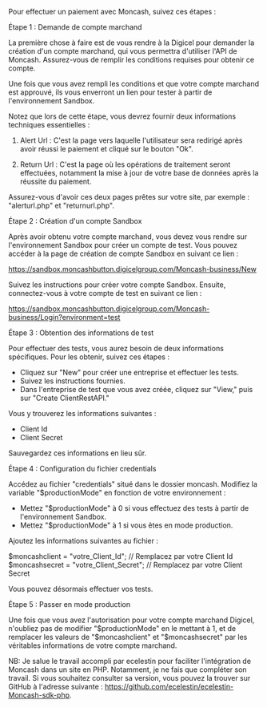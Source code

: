Pour effectuer un paiement avec Moncash, suivez ces étapes :

Étape 1 : Demande de compte marchand

La première chose à faire est de vous rendre à la Digicel pour demander la création d'un compte marchand, qui vous permettra d'utiliser l'API de Moncash. Assurez-vous de remplir les conditions requises pour obtenir ce compte.

Une fois que vous avez rempli les conditions et que votre compte marchand est approuvé, ils vous enverront un lien pour tester à partir de l'environnement Sandbox.

Notez que lors de cette étape, vous devrez fournir deux informations techniques essentielles :

1. Alert Url : C'est la page vers laquelle l'utilisateur sera redirigé après avoir réussi le paiement et cliqué sur le bouton "Ok".

2. Return Url : C'est la page où les opérations de traitement seront effectuées, notamment la mise à jour de votre base de données après la réussite du paiement.

Assurez-vous d'avoir ces deux pages prêtes sur votre site, par exemple : "alerturl.php" et "returnurl.php".

Étape 2 : Création d'un compte Sandbox

Après avoir obtenu votre compte marchand, vous devez vous rendre sur l'environnement Sandbox pour créer un compte de test. Vous pouvez accéder à la page de création de compte Sandbox en suivant ce lien :

https://sandbox.moncashbutton.digicelgroup.com/Moncash-business/New

Suivez les instructions pour créer votre compte Sandbox. Ensuite, connectez-vous à votre compte de test en suivant ce lien :

https://sandbox.moncashbutton.digicelgroup.com/Moncash-business/Login?environment=test

Étape 3 : Obtention des informations de test

Pour effectuer des tests, vous aurez besoin de deux informations spécifiques. Pour les obtenir, suivez ces étapes :

- Cliquez sur "New" pour créer une entreprise et effectuer les tests.
- Suivez les instructions fournies. 
- Dans l'entreprise de test que vous avez créée, cliquez sur "View," puis sur "Create ClientRestAPI."

Vous y trouverez les informations suivantes :

- Client Id
- Client Secret

Sauvegardez ces informations en lieu sûr.

Étape 4 : Configuration du fichier credentials

Accédez au fichier "credentials" situé dans le dossier moncash. Modifiez la variable "$productionMode" en fonction de votre environnement :

- Mettez "$productionMode" à 0 si vous effectuez des tests à partir de l'environnement Sandbox.
- Mettez "$productionMode" à 1 si vous êtes en mode production.

Ajoutez les informations suivantes au fichier :

$moncashclient = "votre_Client_Id"; // Remplacez par votre Client Id
$moncashsecret = "votre_Client_Secret"; // Remplacez par votre Client Secret

Vous pouvez désormais effectuer vos tests.

Étape 5 : Passer en mode production

Une fois que vous avez l'autorisation pour votre compte marchand Digicel, n'oubliez pas de modifier "$productionMode" en le mettant à 1, et de remplacer les valeurs de "$moncashclient" et "$moncashsecret" par les véritables informations de votre compte marchand.

NB: Je salue le travail accompli par ecelestin pour faciliter l'intégration de Moncash dans un site en PHP. Notamment, je ne fais que compléter son travail. Si vous souhaitez consulter sa version, vous pouvez la trouver sur GitHub à l'adresse suivante : https://github.com/ecelestin/ecelestin-Moncash-sdk-php.